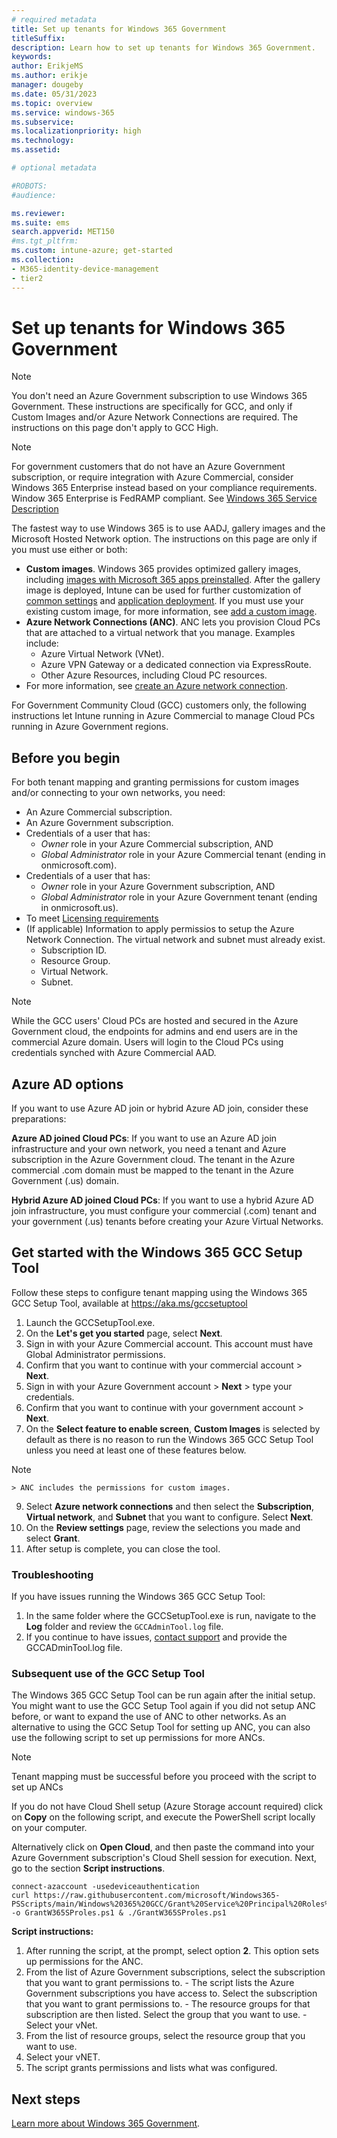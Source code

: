 ```yaml
---
# required metadata
title: Set up tenants for Windows 365 Government
titleSuffix:
description: Learn how to set up tenants for Windows 365 Government.
keywords:
author: ErikjeMS  
ms.author: erikje
manager: dougeby
ms.date: 05/31/2023
ms.topic: overview
ms.service: windows-365
ms.subservice:
ms.localizationpriority: high
ms.technology:
ms.assetid: 

# optional metadata

#ROBOTS:
#audience:

ms.reviewer: 
ms.suite: ems
search.appverid: MET150
#ms.tgt_pltfrm:
ms.custom: intune-azure; get-started
ms.collection:
- M365-identity-device-management
- tier2
---
```


# Set up tenants for Windows 365 Government

> [!NOTE]
> You don't need an Azure Government subscription to use Windows 365 Government. These instructions are specifically for GCC, and only if Custom Images and/or Azure Network Connections are required.  The instructions on this page don't apply to GCC High.

> [!NOTE]
>For government customers that do not have an Azure Government subscription, or require integration with Azure Commercial, consider Windows 365 Enterprise instead based on your compliance requirements. Window 365 Enterprise is FedRAMP compliant. See [Windows 365 Service Description](/office365/servicedescriptions/windows-365-service-description/windows-365-service-description)

The fastest way to use Windows 365 is to use AADJ, gallery images and the Microsoft Hosted Network option. The instructions on this page are only if you must use either or both:

- **Custom images**. Windows 365 provides optimized gallery images, including [images with Microsoft 365 apps preinstalled](/windows-365/enterprise/device-images). After the gallery image is deployed, Intune can be used for further customization of [common settings](/mem/intune/configuration/settings-catalog-common-features) and [application deployment](/mem/intune/apps/apps-windows-10-app-deploy). If you must use your existing custom image, for more information, see [add a custom image](./add-device-images.md).
- **Azure Network Connections (ANC)**. ANC lets you provision Cloud PCs that are attached to a virtual network that you manage. Examples include:
    - Azure Virtual Network (VNet).
    - Azure VPN Gateway or a dedicated connection via ExpressRoute.
    - Other Azure Resources, including Cloud PC resources.
- For more information, see [create an Azure network connection](./create-azure-network-connection.md).

For Government Community Cloud (GCC) customers only, the following instructions let Intune running in Azure Commercial to manage Cloud PCs running in Azure Government regions.

## Before you begin
For both tenant mapping and granting permissions for custom images and/or connecting to your own networks, you need:

- An Azure Commercial subscription.
- An Azure Government subscription.
- Credentials of a user that has:
    - *Owner* role in your Azure Commercial subscription, AND
    - *Global Administrator* role in your Azure Commercial tenant (ending in onmicrosoft.com).
- Credentials of a user that has:
    - *Owner* role in your Azure Government subscription, AND
    - *Global Administrator* role in your Azure Government tenant (ending in onmicrosoft.us).
- To meet [Licensing requirements](/windows-365/enterprise/requirements?tabs=government%2Cent#licensing-requirements)
- (If applicable) Information to apply permissios to setup the Azure Network Connection. The virtual network and subnet must already exist.
    - Subscription ID.
    - Resource Group.
    - Virtual Network.
    - Subnet.

>[!NOTE]
> While the GCC users' Cloud PCs are hosted and secured in the Azure Government cloud, the endpoints for admins and end users are in the commercial Azure domain. Users will login to the Cloud PCs using credentials synched with Azure Commercial AAD.

## Azure AD options

If you want to use Azure AD join or hybrid Azure AD join, consider these preparations:

**Azure AD joined Cloud PCs**: If you want to use an Azure AD join infrastructure and your own network, you need a tenant and Azure subscription in the Azure Government cloud. The tenant in the Azure commercial .com domain must be mapped to the tenant in the Azure Government (.us) domain.

**Hybrid Azure AD joined Cloud PCs**: If you want to use a hybrid Azure AD join infrastructure, you must configure your commercial (.com) tenant and your government (.us) tenants before creating your Azure Virtual Networks.

## Get started with the Windows 365 GCC Setup Tool

Follow these steps to configure tenant mapping using the Windows 365 GCC Setup Tool, available at https://aka.ms/gccsetuptool

1. Launch the GCCSetupTool.exe.
2. On the **Let's get you started** page, select **Next**.
3. Sign in with your Azure Commercial account. This account must have Global Administrator permissions.
4. Confirm that you want to continue with your commercial account > **Next**.
5. Sign in with your Azure Government account > **Next** > type your credentials.
6. Confirm that you want to continue with your government account > **Next**.
7. On the **Select feature to enable screen**, **Custom Images** is selected by default as there is no reason to run the Windows 365 GCC Setup Tool unless you need at least one of these features below.
 > [!NOTE]
    > ANC includes the permissions for custom images.
9. Select **Azure network connections** and then select the **Subscription**, **Virtual network**, and **Subnet** that you want to configure. Select **Next**.
10. On the **Review settings** page, review the selections you made and select **Grant**.
11. After setup is complete, you can close the tool.

### Troubleshooting

If you have issues running the Windows 365 GCC Setup Tool:

1. In the same folder where the GCCSetupTool.exe is run, navigate to the **Log** folder and review the `GCCAdminTool.log` file.
2. If you continue to have issues, [contact support](/mem/get-support#contact-support) and provide the GCCADminTool.log file.

### Subsequent use of the GCC Setup Tool

The Windows 365 GCC Setup Tool can be run again after the initial setup. You might want to use the GCC Setup Tool again if you did not setup ANC before, or want to expand the use of ANC to other networks. As an alternative to using the GCC Setup Tool for setting up ANC, you can also use the following script to set up permissions for more ANCs.

> [!NOTE]
> Tenant mapping must be successful before you proceed with the script to set up ANCs

If you do not have Cloud Shell setup (Azure Storage account required) click on **Copy** on the following script, and execute the PowerShell script locally on your computer. 

Alternatively click on **Open Cloud**, and then paste the command into your Azure Government subscription's Cloud Shell session for execution.  Next, go to the section **Script instructions**.

```azurepowershell-interactive
connect-azaccount -usedeviceauthentication
curl https://raw.githubusercontent.com/microsoft/Windows365-PSScripts/main/Windows%20365%20GCC/Grant%20Service%20Principal%20Roles%20in%20Tenant/Grant%20W365%20SP%20Roles%20In%20Tenant.ps1 -o GrantW365SProles.ps1 & ./GrantW365SProles.ps1
```

**Script instructions:**
1. After running the script, at the prompt, select option **2**. This option sets up permissions for the ANC.
2. From the list of Azure Government subscriptions, select the subscription that you want to grant permissions to.
        - The script lists the Azure Government subscriptions you have access to. Select the subscription that you want to grant permissions to.
        - The resource groups for that subscription are then listed. Select the group that you want to use.
        - Select your vNet.
4. From the list of resource groups, select the resource group that you want to use.
5. Select your vNET.
6. The script grants permissions and lists what was configured.



## Next steps

[Learn more about Windows 365 Government](introduction-windows-365-government.md).
